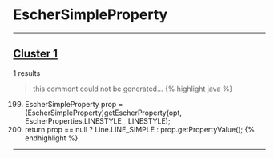 # EscherSimpleProperty

***

## [Cluster 1](./1)
1 results
> this comment could not be generated...
{% highlight java %}
199. EscherSimpleProperty prop = (EscherSimpleProperty)getEscherProperty(opt, EscherProperties.LINESTYLE__LINESTYLE);
200. return prop == null ? Line.LINE_SIMPLE : prop.getPropertyValue();
{% endhighlight %}

***

